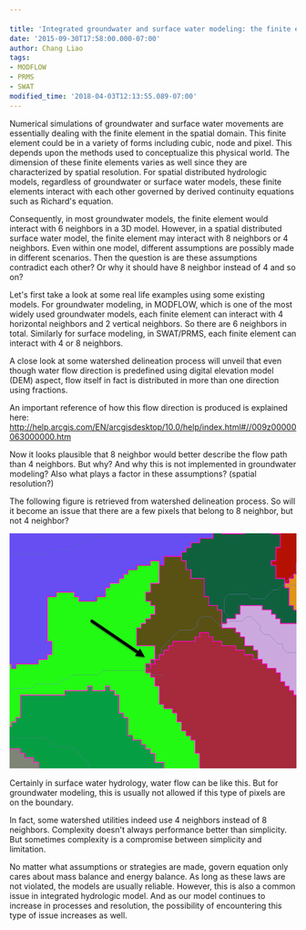 ```yaml
---
 
title: 'Integrated groundwater and surface water modeling: the finite element'
date: '2015-09-30T17:58:00.000-07:00'
author: Chang Liao
tags:
- MODFLOW
- PRMS
- SWAT
modified_time: '2018-04-03T12:13:55.089-07:00'
---
```


Numerical simulations of groundwater and surface water movements are essentially dealing with the finite element in the spatial domain.
This finite element could be in a variety of forms including cubic, node and pixel. This depends upon the methods used to conceptualize this physical world.
The dimension of these finite elements varies as well since they are characterized by spatial resolution.
For spatial distributed hydrologic models, regardless of groundwater or surface water models, these finite elements interact with each other governed by derived continuity equations such as Richard's equation.

Consequently, in most groundwater models, the finite element would interact with 6 neighbors in a 3D model. However, in a spatial distributed surface water model, the finite element may interact with 8 neighbors or 4 neighbors. Even within one model, different assumptions are possibly made in different scenarios. 
Then the question is are these assumptions contradict each other? Or why it should have 8 neighbor instead of 4 and so on?

Let's first take a look at some real life examples using some existing models. For groundwater modeling, in MODFLOW, which is one of the most widely used groundwater models, each finite element can interact with 4 horizontal neighbors and 2 vertical neighbors. So there are 6 neighbors in total. Similarly for surface modeling, in SWAT/PRMS, each finite element can interact with 4 or 8 neighbors. 

A close look at some watershed delineation process will unveil that even though water flow direction is predefined using digital elevation model (DEM) aspect, flow itself in fact is distributed in more than one direction using fractions. 

An important reference of how this flow direction is produced is explained here:
http://help.arcgis.com/EN/arcgisdesktop/10.0/help/index.html#//009z00000063000000.htm

Now it looks plausible that 8 neighbor would better describe the flow path than 4 neighbors. But why?
And why this is not implemented in groundwater modeling? Also what plays a factor in these assumptions? (spatial resolution?)

The following figure is retrieved from watershed delineation process. So will it become an issue that there are a few pixels that belong to 8 neighbor, but not 4 neighbor?

![Figure 1](https://github.com/changliao/changliao.github.io/blob/main/_figure/d8_problem.png?raw=true)

Certainly in surface water hydrology, water flow can be like this. But for groundwater modeling, this is usually not allowed if this type of pixels are on the boundary. 

In fact, some watershed utilities indeed use 4 neighbors instead of 8 neighbors.
Complexity doesn't always performance better than simplicity. But sometimes complexity is a compromise between simplicity and limitation.

No matter what assumptions or strategies are made, govern equation only cares about mass balance and energy balance. As long as these laws are not violated, the models are usually reliable. However, this is also a common issue in integrated hydrologic model. And as our model continues to increase in processes and resolution, the possibility of encountering this type of issue increases as well.
